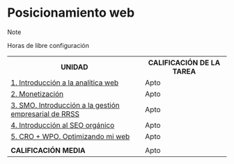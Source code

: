 # Posicionamiento web

>[!NOTE]
>Horas de libre configuración

<table>
	<tr>
		<th>UNIDAD</th>
		<th>CALIFICACIÓN DE LA TAREA</th>
	</tr>
	<tr>
		<td>
			<a href="https://github.com/HenestrosaDev/2-daw/tree/main/posicionamiento_web/u1">
				1. Introducción a la analítica web
			</a>
		</td>	
		<td>Apto</td>
	</tr>
	<tr>
		<td>
			<a href="https://github.com/HenestrosaDev/2-daw/tree/main/posicionamiento_web/u2">
				2. Monetización
			</a>
		</td>
		<td>Apto</td>
	</tr>
	<tr>
		<td>
			<a href="https://github.com/HenestrosaDev/2-daw/tree/main/posicionamiento_web/u3">
				3. SMO. Introducción a la gestión empresarial de RRSS
			</a>
		</td>
		<td>Apto</td>
	</tr>
	<tr>
		<td>
			<a href="https://github.com/HenestrosaDev/2-daw/tree/main/posicionamiento_web/u4">
				4. Introducción al SEO orgánico
			</a>
		</td>
		<td>Apto</td>
	</tr>
	<tr>
		<td>
			<a href="https://github.com/HenestrosaDev/2-daw/tree/main/posicionamiento_web/u5">
				5. CRO + WPO. Optimizando mi web
			</a>
		</td>
		<td>Apto</td>
	</tr>
	<tr>
		<td></td>
		<td></td>
	</tr>
	<tr>
		<td>
			<strong>CALIFICACIÓN MEDIA</strong>
		</td>
		<td>Apto</td>
	</tr>
</table>